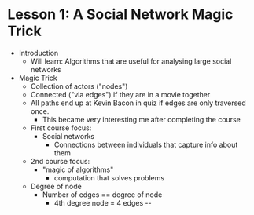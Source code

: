 # Lesson 1: A Social Network Magic Trick

* Introduction
    * Will learn: Algorithms that are useful for analysing large social networks
* Magic Trick
    * Collection of actors ("nodes")
    * Connected ("via edges") if they are in a movie together
    * All paths end up at Kevin Bacon in quiz if edges are only traversed once.
        * This became very interesting me after completing the course
    * First course focus:
        * Social networks
            * Connections between individuals that capture info about them
    * 2nd course focus:
        * "magic of algorithms"
            * computation that solves problems
    * Degree of node
        * Number of edges == degree of node
            * 4th degree node = 4 edges
--
